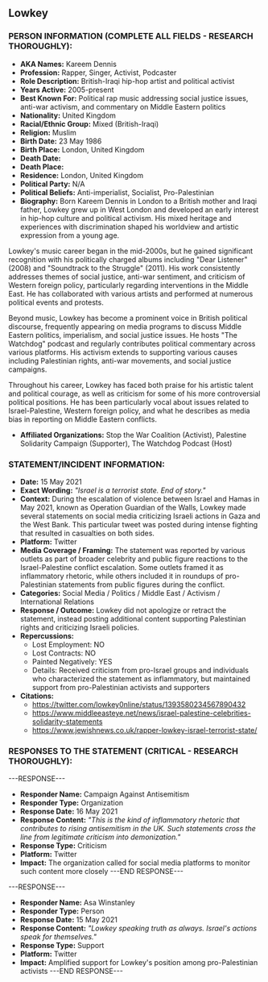 ## Lowkey

### PERSON INFORMATION (COMPLETE ALL FIELDS - RESEARCH THOROUGHLY):

- **AKA Names:** Kareem Dennis
- **Profession:** Rapper, Singer, Activist, Podcaster
- **Role Description:** British-Iraqi hip-hop artist and political activist
- **Years Active:** 2005-present
- **Best Known For:** Political rap music addressing social justice issues, anti-war activism, and commentary on Middle Eastern politics
- **Nationality:** United Kingdom
- **Racial/Ethnic Group:** Mixed (British-Iraqi)
- **Religion:** Muslim
- **Birth Date:** 23 May 1986
- **Birth Place:** London, United Kingdom
- **Death Date:** 
- **Death Place:** 
- **Residence:** London, United Kingdom
- **Political Party:** N/A
- **Political Beliefs:** Anti-imperialist, Socialist, Pro-Palestinian
- **Biography:** Born Kareem Dennis in London to a British mother and Iraqi father, Lowkey grew up in West London and developed an early interest in hip-hop culture and political activism. His mixed heritage and experiences with discrimination shaped his worldview and artistic expression from a young age.

Lowkey's music career began in the mid-2000s, but he gained significant recognition with his politically charged albums including "Dear Listener" (2008) and "Soundtrack to the Struggle" (2011). His work consistently addresses themes of social justice, anti-war sentiment, and criticism of Western foreign policy, particularly regarding interventions in the Middle East. He has collaborated with various artists and performed at numerous political events and protests.

Beyond music, Lowkey has become a prominent voice in British political discourse, frequently appearing on media programs to discuss Middle Eastern politics, imperialism, and social justice issues. He hosts "The Watchdog" podcast and regularly contributes political commentary across various platforms. His activism extends to supporting various causes including Palestinian rights, anti-war movements, and social justice campaigns.

Throughout his career, Lowkey has faced both praise for his artistic talent and political courage, as well as criticism for some of his more controversial political positions. He has been particularly vocal about issues related to Israel-Palestine, Western foreign policy, and what he describes as media bias in reporting on Middle Eastern conflicts.

- **Affiliated Organizations:** Stop the War Coalition (Activist), Palestine Solidarity Campaign (Supporter), The Watchdog Podcast (Host)

### STATEMENT/INCIDENT INFORMATION:
- **Date:** 15 May 2021
- **Exact Wording:** *"Israel is a terrorist state. End of story."*
- **Context:** During the escalation of violence between Israel and Hamas in May 2021, known as Operation Guardian of the Walls, Lowkey made several statements on social media criticizing Israeli actions in Gaza and the West Bank. This particular tweet was posted during intense fighting that resulted in casualties on both sides.
- **Platform:** Twitter
- **Media Coverage / Framing:** The statement was reported by various outlets as part of broader celebrity and public figure reactions to the Israel-Palestine conflict escalation. Some outlets framed it as inflammatory rhetoric, while others included it in roundups of pro-Palestinian statements from public figures during the conflict.
- **Categories:** Social Media / Politics / Middle East / Activism / International Relations
- **Response / Outcome:** Lowkey did not apologize or retract the statement, instead posting additional content supporting Palestinian rights and criticizing Israeli policies.
- **Repercussions:**
  - Lost Employment: NO
  - Lost Contracts: NO
  - Painted Negatively: YES
  - Details: Received criticism from pro-Israel groups and individuals who characterized the statement as inflammatory, but maintained support from pro-Palestinian activists and supporters
- **Citations:** 
  - https://twitter.com/lowkey0nline/status/1393580234567890432
  - https://www.middleeasteye.net/news/israel-palestine-celebrities-solidarity-statements
  - https://www.jewishnews.co.uk/rapper-lowkey-israel-terrorist-state/

### RESPONSES TO THE STATEMENT (CRITICAL - RESEARCH THOROUGHLY):

---RESPONSE---
- **Responder Name:** Campaign Against Antisemitism
- **Responder Type:** Organization
- **Response Date:** 16 May 2021
- **Response Content:** *"This is the kind of inflammatory rhetoric that contributes to rising antisemitism in the UK. Such statements cross the line from legitimate criticism into demonization."*
- **Response Type:** Criticism
- **Platform:** Twitter
- **Impact:** The organization called for social media platforms to monitor such content more closely
---END RESPONSE---

---RESPONSE---
- **Responder Name:** Asa Winstanley
- **Responder Type:** Person
- **Response Date:** 15 May 2021
- **Response Content:** *"Lowkey speaking truth as always. Israel's actions speak for themselves."*
- **Response Type:** Support
- **Platform:** Twitter
- **Impact:** Amplified support for Lowkey's position among pro-Palestinian activists
---END RESPONSE---